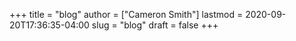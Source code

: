 +++
title = "blog"
author = ["Cameron Smith"]
lastmod = 2020-09-20T17:36:35-04:00
slug = "blog"
draft = false
+++
